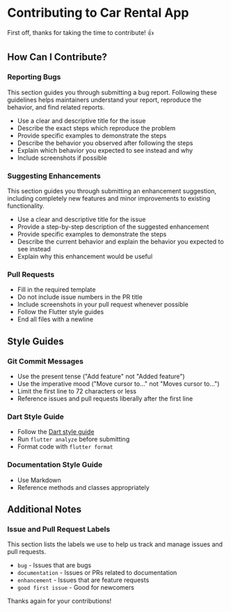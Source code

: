 # Contributing to Car Rental App

First off, thanks for taking the time to contribute! 👍

## How Can I Contribute?

### Reporting Bugs

This section guides you through submitting a bug report. Following these guidelines helps maintainers understand your report, reproduce the behavior, and find related reports.

* Use a clear and descriptive title for the issue
* Describe the exact steps which reproduce the problem
* Provide specific examples to demonstrate the steps
* Describe the behavior you observed after following the steps
* Explain which behavior you expected to see instead and why
* Include screenshots if possible

### Suggesting Enhancements

This section guides you through submitting an enhancement suggestion, including completely new features and minor improvements to existing functionality.

* Use a clear and descriptive title for the issue
* Provide a step-by-step description of the suggested enhancement
* Provide specific examples to demonstrate the steps
* Describe the current behavior and explain the behavior you expected to see instead
* Explain why this enhancement would be useful

### Pull Requests

* Fill in the required template
* Do not include issue numbers in the PR title
* Include screenshots in your pull request whenever possible
* Follow the Flutter style guides
* End all files with a newline

## Style Guides

### Git Commit Messages

* Use the present tense ("Add feature" not "Added feature")
* Use the imperative mood ("Move cursor to..." not "Moves cursor to...")
* Limit the first line to 72 characters or less
* Reference issues and pull requests liberally after the first line

### Dart Style Guide

* Follow the [Dart style guide](https://dart.dev/guides/language/effective-dart/style)
* Run `flutter analyze` before submitting
* Format code with `flutter format`

### Documentation Style Guide

* Use Markdown
* Reference methods and classes appropriately

## Additional Notes

### Issue and Pull Request Labels

This section lists the labels we use to help us track and manage issues and pull requests.

* `bug` - Issues that are bugs
* `documentation` - Issues or PRs related to documentation
* `enhancement` - Issues that are feature requests
* `good first issue` - Good for newcomers

Thanks again for your contributions! 